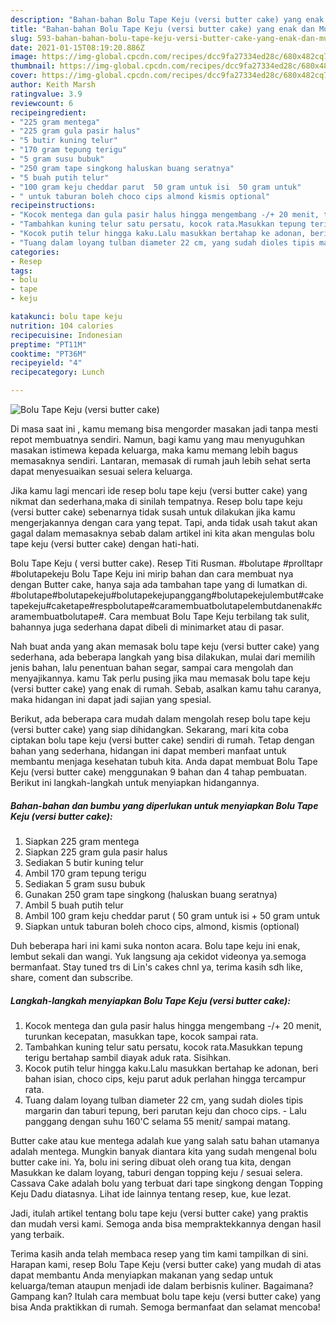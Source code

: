 ```yaml
---
description: "Bahan-bahan Bolu Tape Keju (versi butter cake) yang enak dan Mudah Dibuat"
title: "Bahan-bahan Bolu Tape Keju (versi butter cake) yang enak dan Mudah Dibuat"
slug: 593-bahan-bahan-bolu-tape-keju-versi-butter-cake-yang-enak-dan-mudah-dibuat
date: 2021-01-15T08:19:20.886Z
image: https://img-global.cpcdn.com/recipes/dcc9fa27334ed28c/680x482cq70/bolu-tape-keju-versi-butter-cake-foto-resep-utama.jpg
thumbnail: https://img-global.cpcdn.com/recipes/dcc9fa27334ed28c/680x482cq70/bolu-tape-keju-versi-butter-cake-foto-resep-utama.jpg
cover: https://img-global.cpcdn.com/recipes/dcc9fa27334ed28c/680x482cq70/bolu-tape-keju-versi-butter-cake-foto-resep-utama.jpg
author: Keith Marsh
ratingvalue: 3.9
reviewcount: 6
recipeingredient:
- "225 gram mentega"
- "225 gram gula pasir halus"
- "5 butir kuning telur"
- "170 gram tepung terigu"
- "5 gram susu bubuk"
- "250 gram tape singkong haluskan buang seratnya"
- "5 buah putih telur"
- "100 gram keju cheddar parut  50 gram untuk isi  50 gram untuk"
- " untuk taburan boleh choco cips almond kismis optional"
recipeinstructions:
- "Kocok mentega dan gula pasir halus hingga mengembang -/+ 20 menit, turunkan kecepatan, masukkan tape, kocok sampai rata."
- "Tambahkan kuning telur satu persatu, kocok rata.Masukkan tepung terigu bertahap sambil diayak aduk rata. Sisihkan."
- "Kocok putih telur hingga kaku.Lalu masukkan bertahap ke adonan, beri bahan isian, choco cips, keju parut aduk perlahan hingga tercampur rata."
- "Tuang dalam loyang tulban diameter 22 cm, yang sudah dioles tipis margarin dan taburi tepung, beri parutan keju dan choco cips.  Lalu panggang dengan suhu 160&#39;C selama 55 menit/ sampai matang."
categories:
- Resep
tags:
- bolu
- tape
- keju

katakunci: bolu tape keju 
nutrition: 104 calories
recipecuisine: Indonesian
preptime: "PT11M"
cooktime: "PT36M"
recipeyield: "4"
recipecategory: Lunch

---
```



![Bolu Tape Keju (versi butter cake)](https://img-global.cpcdn.com/recipes/dcc9fa27334ed28c/680x482cq70/bolu-tape-keju-versi-butter-cake-foto-resep-utama.jpg)

Di masa  saat ini , kamu memang bisa mengorder masakan jadi tanpa mesti repot membuatnya sendiri. Namun, bagi kamu yang mau menyuguhkan masakan istimewa kepada keluarga, maka kamu memang lebih bagus memasaknya sendiri. Lantaran, memasak di rumah jauh lebih sehat serta dapat menyesuaikan sesuai selera keluarga.

Jika kamu lagi mencari ide resep bolu tape keju (versi butter cake) yang nikmat dan sederhana,maka di sinilah tempatnya. Resep bolu tape keju (versi butter cake)  sebenarnya tidak susah untuk dilakukan jika kamu mengerjakannya dengan cara yang tepat. Tapi, anda tidak usah takut akan gagal dalam memasaknya 
sebab dalam artikel ini kita akan mengulas bolu tape keju (versi butter cake) dengan hati-hati.  

Bolu Tape Keju ( versi butter cake). Resep Titi Rusman. #bolutape #prolltapr #bolutapekeju Bolu Tape Keju ini mirip bahan dan cara membuat nya dengan Butter cake, hanya saja ada tambahan tape yang di lumatkan di. #bolutape#bolutapekeju#bolutapekejupanggang#bolutapekejulembut#caketapekeju#caketape#respbolutape#caramembuatbolutapelembutdanenak#caramembuatbolutape#. Cara membuat Bolu Tape Keju terbilang tak sulit, bahannya juga sederhana dapat dibeli di minimarket atau di pasar.

Nah buat anda yang akan memasak bolu tape keju (versi butter cake) yang sederhana, ada beberapa langkah yang bisa dilakukan, mulai dari memilih jenis bahan, lalu penentuan bahan segar, sampai cara mengolah dan menyajikannya. kamu Tak perlu pusing jika mau memasak bolu tape keju (versi butter cake) yang enak di rumah. Sebab, asalkan kamu  tahu caranya, maka hidangan ini dapat jadi sajian yang spesial.

Berikut, ada beberapa cara mudah dalam mengolah resep bolu tape keju (versi butter cake) yang siap dihidangkan. Sekarang, mari kita coba ciptakan bolu tape keju (versi butter cake) sendiri di rumah. Tetap dengan bahan yang sederhana, hidangan ini dapat memberi manfaat untuk membantu menjaga kesehatan tubuh kita. Anda dapat membuat Bolu Tape Keju (versi butter cake) menggunakan 9 bahan dan 4 tahap pembuatan. Berikut ini langkah-langkah untuk menyiapkan hidangannya.

<!--inarticleads1-->

##### Bahan-bahan dan bumbu yang diperlukan untuk menyiapkan Bolu Tape Keju (versi butter cake):

1. Siapkan 225 gram mentega
1. Siapkan 225 gram gula pasir halus
1. Sediakan 5 butir kuning telur
1. Ambil 170 gram tepung terigu
1. Sediakan 5 gram susu bubuk
1. Gunakan 250 gram tape singkong (haluskan buang seratnya)
1. Ambil 5 buah putih telur
1. Ambil 100 gram keju cheddar parut ( 50 gram untuk isi + 50 gram untuk
1. Siapkan  untuk taburan boleh choco cips, almond, kismis (optional)


Duh beberapa hari ini kami suka nonton acara. Bolu tape keju ini enak, lembut sekali dan wangi. Yuk langsung aja cekidot videonya ya.semoga bermanfaat. Stay tuned trs di Lin&#39;s cakes chnl ya, terima kasih sdh like, share, coment dan subscribe. 

<!--inarticleads2-->

##### Langkah-langkah menyiapkan Bolu Tape Keju (versi butter cake):

1. Kocok mentega dan gula pasir halus hingga mengembang -/+ 20 menit, turunkan kecepatan, masukkan tape, kocok sampai rata.
1. Tambahkan kuning telur satu persatu, kocok rata.Masukkan tepung terigu bertahap sambil diayak aduk rata. Sisihkan.
1. Kocok putih telur hingga kaku.Lalu masukkan bertahap ke adonan, beri bahan isian, choco cips, keju parut aduk perlahan hingga tercampur rata.
1. Tuang dalam loyang tulban diameter 22 cm, yang sudah dioles tipis margarin dan taburi tepung, beri parutan keju dan choco cips.  - Lalu panggang dengan suhu 160&#39;C selama 55 menit/ sampai matang.


Butter cake atau kue mentega adalah kue yang salah satu bahan utamanya adalah mentega. Mungkin banyak diantara kita yang sudah mengenal bolu butter cake ini. Ya, bolu ini sering dibuat oleh orang tua kita, dengan Masukkan ke dalam loyang, taburi dengan topping keju / sesuai selera. Cassava Cake adalah bolu yang terbuat dari tape singkong dengan Topping Keju Dadu diatasnya. Lihat ide lainnya tentang resep, kue, kue lezat. 

Jadi, itulah artikel tentang  bolu tape keju (versi butter cake)  yang praktis dan mudah versi kami. Semoga anda bisa mempraktekkannya dengan hasil yang terbaik. 

Terima kasih anda telah membaca resep yang tim kami tampilkan di sini. Harapan kami, resep  Bolu Tape Keju (versi butter cake) yang mudah di atas dapat membantu Anda menyiapkan makanan yang sedap untuk keluarga/teman ataupun menjadi ide dalam berbisnis kuliner. Bagaimana? Gampang kan? Itulah cara membuat bolu tape keju (versi butter cake) yang bisa Anda praktikkan di rumah. Semoga bermanfaat dan selamat mencoba!

